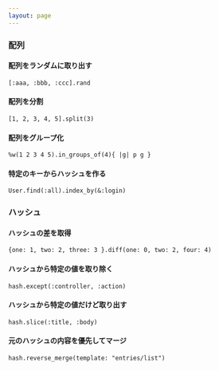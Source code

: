 ```yaml
---
layout: page
---
```

### 配列
#### 配列をランダムに取り出す
    [:aaa, :bbb, :ccc].rand

#### 配列を分割
    [1, 2, 3, 4, 5].split(3)

#### 配列をグループ化
    %w(1 2 3 4 5).in_groups_of(4){ |g| p g }

#### 特定のキーからハッシュを作る
    User.find(:all).index_by(&:login)

### ハッシュ
#### ハッシュの差を取得
    {one: 1, two: 2, three: 3 }.diff(one: 0, two: 2, four: 4)

#### ハッシュから特定の値を取り除く
    hash.except(:controller, :action)

#### ハッシュから特定の値だけど取り出す
    hash.slice(:title, :body)

#### 元のハッシュの内容を優先してマージ
    hash.reverse_merge(template: "entries/list")